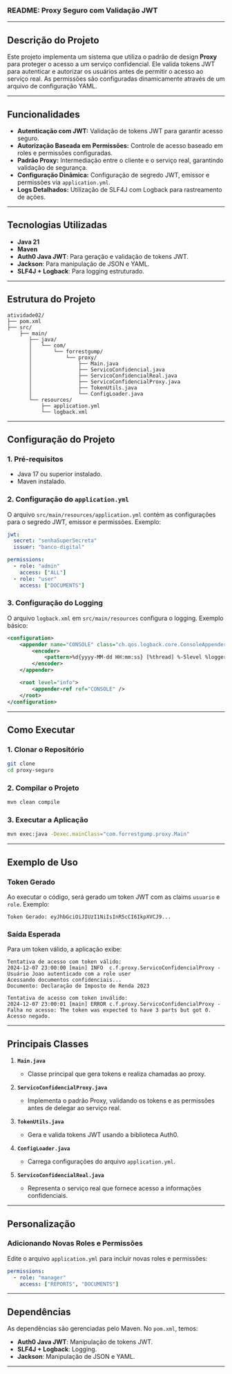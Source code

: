 ### **README: Proxy Seguro com Validação JWT**

---

## **Descrição do Projeto**

Este projeto implementa um sistema que utiliza o padrão de design **Proxy** para proteger o acesso a um serviço confidencial. Ele valida tokens JWT para autenticar e autorizar os usuários antes de permitir o acesso ao serviço real. As permissões são configuradas dinamicamente através de um arquivo de configuração YAML.

---

## **Funcionalidades**

- **Autenticação com JWT:** Validação de tokens JWT para garantir acesso seguro.
- **Autorização Baseada em Permissões:** Controle de acesso baseado em roles e permissões configuradas.
- **Padrão Proxy:** Intermediação entre o cliente e o serviço real, garantindo validação de segurança.
- **Configuração Dinâmica:** Configuração de segredo JWT, emissor e permissões via `application.yml`.
- **Logs Detalhados:** Utilização de SLF4J com Logback para rastreamento de ações.

---

## **Tecnologias Utilizadas**

- **Java 21**
- **Maven**
- **Auth0 Java JWT**: Para geração e validação de tokens JWT.
- **Jackson**: Para manipulação de JSON e YAML.
- **SLF4J + Logback**: Para logging estruturado.

---

## **Estrutura do Projeto**

```plaintext
atividade02/
├── pom.xml
├── src/
    ├── main/
       ├── java/
       │   └── com/
       │       └── forrestgump/
       │           └── proxy/
       │               ├── Main.java
       │               ├── ServicoConfidencial.java
       │               ├── ServicoConfidencialReal.java
       │               ├── ServicoConfidencialProxy.java
       │               ├── TokenUtils.java
       │               └── ConfigLoader.java
       └── resources/
           ├── application.yml
           └── logback.xml

```

---

## **Configuração do Projeto**

### **1. Pré-requisitos**
- Java 17 ou superior instalado.
- Maven instalado.

### **2. Configuração do `application.yml`**

O arquivo `src/main/resources/application.yml` contém as configurações para o segredo JWT, emissor e permissões. Exemplo:

```yaml
jwt:
  secret: "senhaSuperSecreta"
  issuer: "banco-digital"

permissions:
  - role: "admin"
    access: ["ALL"]
  - role: "user"
    access: ["DOCUMENTS"]
```

### **3. Configuração do Logging**

O arquivo `logback.xml` em `src/main/resources` configura o logging. Exemplo básico:

```xml
<configuration>
    <appender name="CONSOLE" class="ch.qos.logback.core.ConsoleAppender">
        <encoder>
            <pattern>%d{yyyy-MM-dd HH:mm:ss} [%thread] %-5level %logger{36} - %msg%n</pattern>
        </encoder>
    </appender>

    <root level="info">
        <appender-ref ref="CONSOLE" />
    </root>
</configuration>
```

---

## **Como Executar**

### **1. Clonar o Repositório**

```bash
git clone 
cd proxy-seguro
```

### **2. Compilar o Projeto**

```bash
mvn clean compile
```

### **3. Executar a Aplicação**

```bash
mvn exec:java -Dexec.mainClass="com.forrestgump.proxy.Main"
```

---

## **Exemplo de Uso**

### **Token Gerado**
Ao executar o código, será gerado um token JWT com as claims `usuario` e `role`. Exemplo:

```plaintext
Token Gerado: eyJhbGciOiJIUzI1NiIsInR5cCI6IkpXVCJ9...
```

### **Saída Esperada**
Para um token válido, a aplicação exibe:

```plaintext
Tentativa de acesso com token válido:
2024-12-07 23:00:00 [main] INFO  c.f.proxy.ServicoConfidencialProxy - Usuário Joao autenticado com a role user
Acessando documentos confidenciais...
Documento: Declaração de Imposto de Renda 2023

Tentativa de acesso com token inválido:
2024-12-07 23:00:01 [main] ERROR c.f.proxy.ServicoConfidencialProxy - Falha no acesso: The token was expected to have 3 parts but got 0.
Acesso negado.
```

---

## **Principais Classes**

1. **`Main.java`**
    - Classe principal que gera tokens e realiza chamadas ao proxy.

2. **`ServicoConfidencialProxy.java`**
    - Implementa o padrão Proxy, validando os tokens e as permissões antes de delegar ao serviço real.

3. **`TokenUtils.java`**
    - Gera e valida tokens JWT usando a biblioteca Auth0.

4. **`ConfigLoader.java`**
    - Carrega configurações do arquivo `application.yml`.

5. **`ServicoConfidencialReal.java`**
    - Representa o serviço real que fornece acesso a informações confidenciais.

---

## **Personalização**

### **Adicionando Novas Roles e Permissões**
Edite o arquivo `application.yml` para incluir novas roles e permissões:

```yaml
permissions:
  - role: "manager"
    access: ["REPORTS", "DOCUMENTS"]
```

---

## **Dependências**

As dependências são gerenciadas pelo Maven. No `pom.xml`, temos:

- **Auth0 Java JWT**: Manipulação de tokens JWT.
- **SLF4J + Logback**: Logging.
- **Jackson**: Manipulação de JSON e YAML.

---